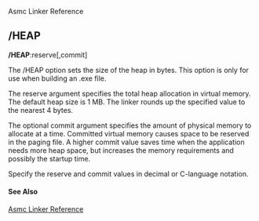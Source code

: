 Asmc Linker Reference

## /HEAP

**/HEAP**:reserve[,commit]

The /HEAP option sets the size of the heap in bytes. This option is only for use when building an .exe file.

The reserve argument specifies the total heap allocation in virtual memory. The default heap size is 1 MB. The linker rounds up the specified value to the nearest 4 bytes.

The optional commit argument specifies the amount of physical memory to allocate at a time. Committed virtual memory causes space to be reserved in the paging file. A higher commit value saves time when the application needs more heap space, but increases the memory requirements and possibly the startup time.

Specify the reserve and commit values in decimal or C-language notation.

#### See Also

[Asmc Linker Reference](readme.md)

